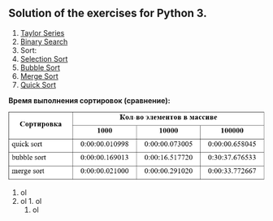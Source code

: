## Solution of the exercises for Python 3.

1. [Taylor Series](https://github.com/ZaytsevNS/python_practice/blob/main/taylor_series/taylor.py)
2. [Binary Search](https://github.com/ZaytsevNS/python_practice/blob/main/labs/binary_search.py)
3. Sort:
  3. [Selection Sort](https://github.com/ZaytsevNS/python_practice/blob/main/labs/selection_sort.py)
  3. [Bubble Sort](https://github.com/ZaytsevNS/python_practice/blob/main/labs/bubble_sort.py)
  3. [Merge Sort](https://github.com/ZaytsevNS/python_practice/blob/main/labs/merge_sort.py)
  3. [Quick Sort](https://github.com/ZaytsevNS/python_practice/blob/main/labs/quick_sort.py)

**Время выполнения сортировок (сравнение):**

![Time](https://github.com/ZaytsevNS/python_practice/blob/main/labs/sort_time.jpg)


1. ol
  1. ol
    1. ol
      1. ol
